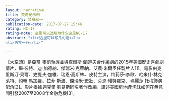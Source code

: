 ```yaml
---
layout: narrative
title: 焚舟紀示例
category: 焚舟紀一
publication-date: 2017-07-27 15:46
rating: NC-17
rating-note: 这里可以选填为什么这是NC-17
abstract: "<li>这里可以写几句话</li>
<li>再写一行</li>"

---
```


《大空頭》是亞當·麥凱執導並與查爾斯·蘭道夫合作編劇的2015年美國歷史喜劇劇情片，畢·彼特、迪·加德納、傑瑞米·克萊納、艾農·米爾臣任製片人[1]。電影由克里斯汀·貝爾、史提夫·加維、瑞恩·高斯林、皮特主演，梅莉莎·李歐、哈米什·林克萊特、約翰·馬加羅、拉菲·斯波、傑瑞米·史壯、芬恩·維特羅克、瑪麗莎·托梅飾演配角[2]。影片根據邁克爾·劉易斯同名著作改編，講述美國房地產泡沫如何在無意間引發2007至2008年金融危機[3]。